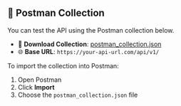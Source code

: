 ## 📮 Postman Collection

You can test the API using the Postman collection below.

- 📄 **Download Collection**: [postman_collection.json](postman/postman_collection.json)
- 🌐 **Base URL**: `https://your-api-url.com/api/v1/`

To import the collection into Postman:
1. Open Postman
2. Click **Import**
3. Choose the `postman_collection.json` file

